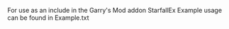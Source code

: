 For use as an include in the Garry's Mod addon StarfallEx
Example usage can be found in Example.txt
